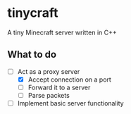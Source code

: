 # tinycraft
A tiny Minecraft server written in C++
  
## What to do
- [ ] Act as a proxy server
  - [x] Accept connection on a port
  - [ ] Forward it to a server
  - [ ] Parse packets 
- [ ] Implement basic server functionality 